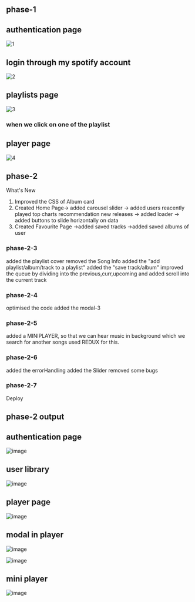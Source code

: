 ## phase-1

## authentication page

![1](https://user-images.githubusercontent.com/110366987/230696525-f75be0fc-5350-41f0-ae87-d97beb42567b.png)

## login through my spotify account

![2](https://user-images.githubusercontent.com/110366987/230696538-424b23f1-66f9-4d50-a244-66e58da51052.png)

## playlists page

![3](https://user-images.githubusercontent.com/110366987/230696545-6310f63d-9180-4384-a771-8518806bc689.png)

### when we click on one of the playlist
## player page

![4](https://user-images.githubusercontent.com/110366987/230696561-bbfba197-ec1e-4bff-a85b-491d827812be.png)

## phase-2
What's New
1) Improved the CSS of Album card
2) Created Home Page-> added carousel slider
                    -> added users reacently played
                             top charts
                             recommendation
                             new releases
                    -> added loader
                    -> added buttons to slide horizontally on data
3) Created Favourite Page ->added saved tracks 
                          ->added saved albums of user
                          


### phase-2-3
added the playlist cover
removed the Song Info
added the "add playlist/album/track to a playlist"
added the "save track/album"
improved the queue by dividing into the previous,curr,upcoming and added scroll into the current track

### phase-2-4
optimised the code
added the modal-3

### phase-2-5
added a MINIPLAYER, so that we can hear music in background which we search for another songs
used REDUX for this.


### phase-2-6
added the errorHandling
added the Slider
removed some bugs

### phase-2-7
Deploy

## phase-2 output

## authentication page
![image](https://github.com/BoyapatiShreeHarsha/Music-Player/assets/110366987/39c06564-8c72-48cb-afa2-e0add1446a1d)

## user library 
![image](https://github.com/BoyapatiShreeHarsha/Music-Player/assets/110366987/7842558b-e455-4680-994f-e56c95e633c5)

## player page
![image](https://github.com/BoyapatiShreeHarsha/Music-Player/assets/110366987/3d102c6a-423e-4093-83ac-9a551a1877bb)

## modal in player
![image](https://github.com/BoyapatiShreeHarsha/Music-Player/assets/110366987/32161289-aa6c-47fe-857b-3aef474358b9)

![image](https://github.com/BoyapatiShreeHarsha/Music-Player/assets/110366987/ba37113f-d565-428a-9d9e-faea50701ec1)

## mini player
![image](https://github.com/BoyapatiShreeHarsha/Music-Player/assets/110366987/fbd2b283-16e3-4706-888a-1280e246de4f)







